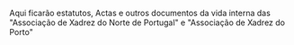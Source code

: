 Aqui ficarão estatutos, Actas e outros documentos da vida interna das "Associação de Xadrez do Norte de Portugal" e "Associação de Xadrez do Porto"
